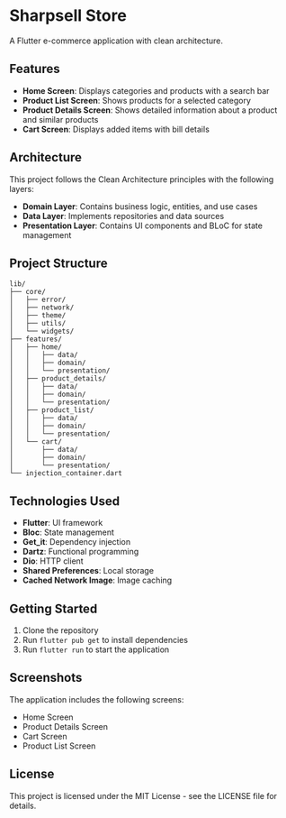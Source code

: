 # Sharpsell Store

A Flutter e-commerce application with clean architecture.

## Features

- **Home Screen**: Displays categories and products with a search bar
- **Product List Screen**: Shows products for a selected category
- **Product Details Screen**: Shows detailed information about a product and similar products
- **Cart Screen**: Displays added items with bill details

## Architecture

This project follows the Clean Architecture principles with the following layers:

- **Domain Layer**: Contains business logic, entities, and use cases
- **Data Layer**: Implements repositories and data sources
- **Presentation Layer**: Contains UI components and BLoC for state management

## Project Structure

```
lib/
├── core/
│   ├── error/
│   ├── network/
│   ├── theme/
│   ├── utils/
│   └── widgets/
├── features/
│   ├── home/
│   │   ├── data/
│   │   ├── domain/
│   │   └── presentation/
│   ├── product_details/
│   │   ├── data/
│   │   ├── domain/
│   │   └── presentation/
│   ├── product_list/
│   │   ├── data/
│   │   ├── domain/
│   │   └── presentation/
│   └── cart/
│       ├── data/
│       ├── domain/
│       └── presentation/
└── injection_container.dart
```

## Technologies Used

- **Flutter**: UI framework
- **Bloc**: State management
- **Get_it**: Dependency injection
- **Dartz**: Functional programming
- **Dio**: HTTP client
- **Shared Preferences**: Local storage
- **Cached Network Image**: Image caching

## Getting Started

1. Clone the repository
2. Run `flutter pub get` to install dependencies
3. Run `flutter run` to start the application

## Screenshots

The application includes the following screens:
- Home Screen
- Product Details Screen
- Cart Screen
- Product List Screen

## License

This project is licensed under the MIT License - see the LICENSE file for details.
